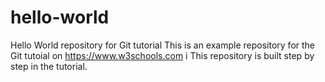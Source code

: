# hello-world
Hello World repository for Git tutorial
This is an example repository for the Git tutoial on https://www.w3schools.com
i
This repository is built step by step in the tutorial.
